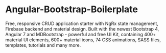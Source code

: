 # Angular-Bootstrap-Boilerplate
Free, responsive CRUD application starter with NgRx state management, Firebase backend and material design. Built with the newest Bootstrap 4, Angular 7 and MDBootstrap - powerful and free UI Kit, containing 400+ material UI elements, 600+ material icons, 74 CSS animations, SASS files, templates, tutorials and many more.
